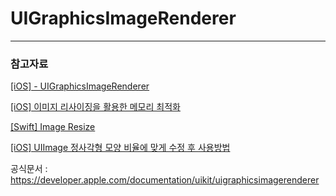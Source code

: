 # UIGraphicsImageRenderer


---

### 참고자료

[[iOS] - UIGraphicsImageRenderer](https://velog.io/@sun02/iOS-UIGraphicsImageRenderer)

[[iOS] 이미지 리사이징을 활용한 메모리 최적화](https://mildwhale.github.io/2020-07-12-reduce-memory-usage-with-downsampling/)

[[Swift] Image Resize](https://nsios.tistory.com/154)

[[iOS] UIImage 정사각형 모양 비율에 맞게 수정 후 사용방법](https://0urtrees.tistory.com/165)

공식문서 : https://developer.apple.com/documentation/uikit/uigraphicsimagerenderer